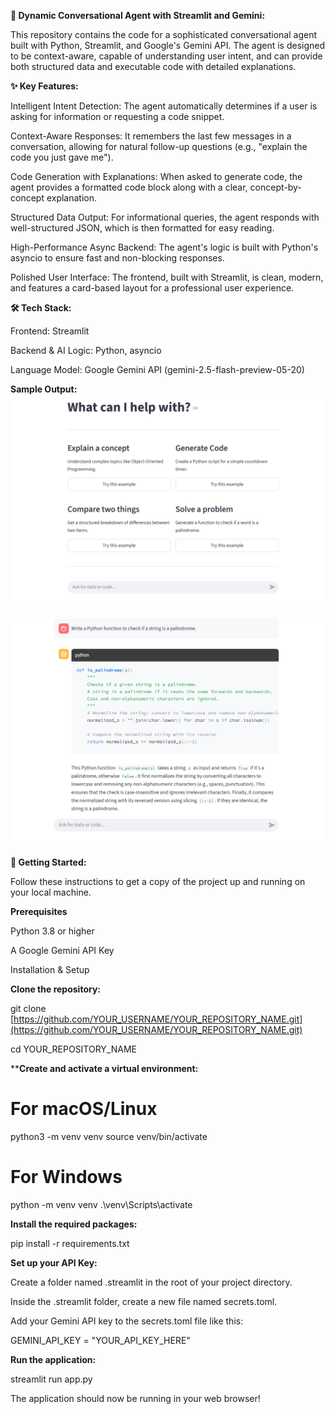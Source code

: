 **🤖 Dynamic Conversational Agent with Streamlit and Gemini:**

This repository contains the code for a sophisticated conversational agent built with Python, Streamlit, and Google's Gemini API. The agent is designed to be context-aware, capable of understanding user intent, and can provide both structured data and executable code with detailed explanations.

**✨ Key Features:**

Intelligent Intent Detection: The agent automatically determines if a user is asking for information or requesting a code snippet.

Context-Aware Responses: It remembers the last few messages in a conversation, allowing for natural follow-up questions (e.g., "explain the code you just gave me").

Code Generation with Explanations: When asked to generate code, the agent provides a formatted code block along with a clear, concept-by-concept explanation.

Structured Data Output: For informational queries, the agent responds with well-structured JSON, which is then formatted for easy reading.

High-Performance Async Backend: The agent's logic is built with Python's asyncio to ensure fast and non-blocking responses.

Polished User Interface: The frontend, built with Streamlit, is clean, modern, and features a card-based layout for a professional user experience.

**🛠️ Tech Stack:**

Frontend: Streamlit

Backend & AI Logic: Python, asyncio

Language Model: Google Gemini API (gemini-2.5-flash-preview-05-20)

**Sample Output:**
![Simple Agent](screenshot(1).png)



![Simple Agent](screenshot(2).png)


**🚀 Getting Started:**

Follow these instructions to get a copy of the project up and running on your local machine.

**Prerequisites**

Python 3.8 or higher

A Google Gemini API Key

Installation & Setup

**Clone the repository:**

git clone [https://github.com/YOUR_USERNAME/YOUR_REPOSITORY_NAME.git](https://github.com/YOUR_USERNAME/YOUR_REPOSITORY_NAME.git)

cd YOUR_REPOSITORY_NAME


****Create and activate a virtual environment:**
# For macOS/Linux
python3 -m venv venv
source venv/bin/activate

# For Windows
python -m venv venv
.\venv\Scripts\activate


**Install the required packages:**

pip install -r requirements.txt


**Set up your API Key:**

Create a folder named .streamlit in the root of your project directory.

Inside the .streamlit folder, create a new file named secrets.toml.

Add your Gemini API key to the secrets.toml file like this:

GEMINI_API_KEY = "YOUR_API_KEY_HERE"


**Run the application:**

streamlit run app.py


The application should now be running in your web browser!
